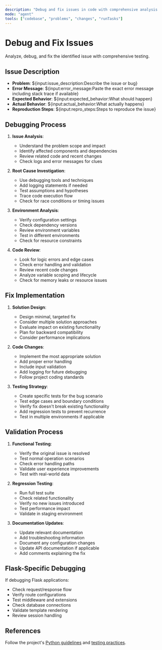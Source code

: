 ```yaml
---
description: "Debug and fix issues in code with comprehensive analysis and testing"
mode: "agent"
tools: ["codebase", "problems", "changes", "runTasks"]
---
```


# Debug and Fix Issues

Analyze, debug, and fix the identified issue with comprehensive testing.

## Issue Description

- **Problem**: ${input:issue_description:Describe the issue or bug}
- **Error Message**: ${input:error_message:Paste the exact error message including stack trace if available}
- **Expected Behavior**: ${input:expected_behavior:What should happen}
- **Actual Behavior**: ${input:actual_behavior:What actually happens}
- **Reproduction Steps**: ${input:repro_steps:Steps to reproduce the issue}

## Debugging Process

1. **Issue Analysis**:

   - Understand the problem scope and impact
   - Identify affected components and dependencies
   - Review related code and recent changes
   - Check logs and error messages for clues

2. **Root Cause Investigation**:

   - Use debugging tools and techniques
   - Add logging statements if needed
   - Test assumptions and hypotheses
   - Trace code execution flow
   - Check for race conditions or timing issues

3. **Environment Analysis**:

   - Verify configuration settings
   - Check dependency versions
   - Review environment variables
   - Test in different environments
   - Check for resource constraints

4. **Code Review**:
   - Look for logic errors and edge cases
   - Check error handling and validation
   - Review recent code changes
   - Analyze variable scoping and lifecycle
   - Check for memory leaks or resource issues

## Fix Implementation

1. **Solution Design**:

   - Design minimal, targeted fix
   - Consider multiple solution approaches
   - Evaluate impact on existing functionality
   - Plan for backward compatibility
   - Consider performance implications

2. **Code Changes**:

   - Implement the most appropriate solution
   - Add proper error handling
   - Include input validation
   - Add logging for future debugging
   - Follow project coding standards

3. **Testing Strategy**:
   - Create specific tests for the bug scenario
   - Test edge cases and boundary conditions
   - Verify fix doesn't break existing functionality
   - Add regression tests to prevent recurrence
   - Test in multiple environments if applicable

## Validation Process

1. **Functional Testing**:

   - Verify the original issue is resolved
   - Test normal operation scenarios
   - Check error handling paths
   - Validate user experience improvements
   - Test with real-world data

2. **Regression Testing**:

   - Run full test suite
   - Check related functionality
   - Verify no new issues introduced
   - Test performance impact
   - Validate in staging environment

3. **Documentation Updates**:
   - Update relevant documentation
   - Add troubleshooting information
   - Document any configuration changes
   - Update API documentation if applicable
   - Add comments explaining the fix

## Flask-Specific Debugging

If debugging Flask applications:

- Check request/response flow
- Verify route configurations
- Test middleware and extensions
- Check database connections
- Validate template rendering
- Review session handling

## References

Follow the project's [Python guidelines](../instructions/python.instructions.md) and [testing practices](../instructions/testing.instructions.md).
